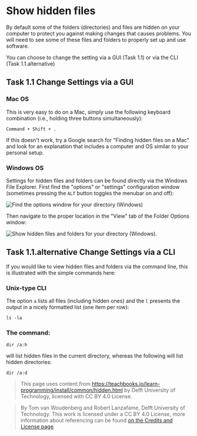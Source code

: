 # Show hidden files

By default some of the folders (directories) and files are hidden on your computer to protect you against making changes that causes problems. You will need to see some of these files and folders to properly set up and use software.

You can choose to change the setting via a GUI (Task 1.1) or via the CLI (Task 1.1.alternative)

## Task 1.1 Change Settings via a GUI

### Mac OS

This is very easy to do on a Mac, simply use the following keyboard combination (i.e., holding three buttons simultaneously):

```
Command + Shift + .
```

If this doesn't work, try a Google search for "Finding hidden files on a Mac" and look for an explanation that includes a computer and OS similar to your personal setup.

### Windows OS

Settings for hidden files and folders can be found directly via the Windows File Explorer. First find the "options" or "settings" configuration window (sometimes pressing the `ALT` button toggles the menubar on and off): 

![Find the options window for your directory (Windows)](https://files.mude.citg.tudelft.nl/hidden_windows_1.png)

Then navigate to the proper location in the "View" tab of the Folder Options window:

![Show hidden files and folders for your directory (Windows).](https://files.mude.citg.tudelft.nl/hidden_windows_2.png)

## Task 1.1.alternative Change Settings via a CLI

If you would like to view hidden files and folders via the command line, this is illustrated with the simple commands here:

### Unix-type CLI
The option `a` lists all files (including hidden ones) and the `l` presents the output in a nicely formatted list (one item per row):

```
ls -la
```

### The command:

```
dir /a:h
```

will list hidden files in the current directory, whereas the following will list hidden directories:

```
dir /a:d
```

> This page uses content from https://teachbooks.io/learn-programming/install/common/hidden.html by Delft University of Technology, licensed with CC BY 4.0 License.

> By Tom van Woudenberg and Robert Lanzafame, Delft University of Technology. This work is licensed under a CC BY 4.0 License, more information about referencing can be found [on the Credits and License page](https://mude.citg.tudelft.nl/workbook-2025/credits.html).
